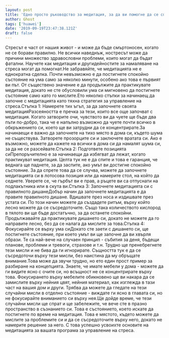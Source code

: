 ```yaml
---
layout: post
title: 'Едно просто ръководство за медитация, за да ви помогне да се справите със стреса'
author: Ghost
tags: ['huawei']
date: '2019-09-19T23:47:38.121Z'
draft: false
---
```


Стресът е част от нашия живот - и може да бъде смъртоносен, когато не се борави правилно. Не всички наведнъж, ностресът може да причини множество здравословни проблеми, които могат да бъдат фатални. Научете как медитация и другидейностите за намаляване на стреса могат да помогнат.Не забравяйте, че медитацията не е еднократна сделка. Почти невъзможно е да постигнете спокойно състояние на ума само за няколко минути, особено ако това е първият ви път. От съществено значение е да продължите да практикувате медитация, докато не сте обусловили ума си мигновено да постигнете състояние само като го мислите.Ето няколко стъпки за начинаещ да започне с медитацията като тяхна стратегия за управление на стреса.Стъпка 1: Намерете тих ъгъл, за да започнете своята медитацияРазсеяността е пречка за тези, които все още започват с медитация. Когато затворите очи, чувството ви да чуете ще бъде два пъти по-добро, така че е напълно възможно да чуете почти всичко в обкръжението си, което ще ви затрудни да се концентрирате.За начинаещи е важно да започнете на тихо място в дома си, където шума не съществува. Затворете прозорците си и заключете вратата си. Ако е възможно, можете да кажете на всички в дома си да намалят шума си, за да не се разсейвате.Стъпка 2: Подгответе позицията сиПрепоръчително е за начинаещи да избягват да лежат, когато практикуват медитация. Целта тук не е да спите и това е гаранция, че веднага ще паднете, за да заспите, ако умът ви достигне спокойно състояние. За да спрете това да се случва, можете да започнете медитацията си в лотосова позиция или да намерите стол, на който да седнете. Уверете се, че гърбът ви е прав, а ръцете ви са отпуснати на подлакътника или в скута ви.Стъпка 3: Започнете медитацията си с правилното дишанеДобър начин да започнете медитацията е да правите правилното дишане. Вдишвате през носа и издишвате през устата си. По този начин можете да създадете ритъм, върху който лесно можете да се съсредоточите. Също така количеството кислород в тялото ви ще бъде достатъчно, за да останете спокойни. Продължавайте да практикувате дишането си, докато не можете да го направите лесно, без да се налага да мислите за това.Стъпка 4: Фокусирайте се върху ума сиДокато сте заети с дишането си, ще постигнете състояние, при което умът ви ще започне да ви хвърля образи. Те са най-вече на случаен принцип - събития за деня, бъдещи планове, проблеми и тревоги, страхове и т.н. Трудно ще пренебрегнете тези мисли и не бива да ги игнорирате. Същността тук е да се съсредоточи върху тези мисли, без наистина да му обръщате внимание.Това може да звучи трудно, но ето един прост пример за разбиране на концепцията. Знаете, че имате мебели у дома - можете да ги видите ясно с очите си, но всъщност не се концентрирате върху това. Фокусирането върху мебелите обикновено ще ви накара да се замислите върху нейния цвят, нейния материал, как изглежда в тази част на вашия дом и други. Трябва да можете да гледате на тези случайни мисли в отделно състояние - виждате ги ясно в главата си, но не фокусирайте вниманието си върху нея.Ще дойде време, че тези случайни мисли ще спрат и ще забележите, че вече сте в празно пространство в съзнанието си. Това е състоянието, което искате да постигнете по време на медитация. Това е мястото, където можете да мислите за проблемите си и да се съсредоточите върху него, докато не намерите решение за него. С това успешно усвоихте основите на медитацията за вашата програма за управление на стреса.
